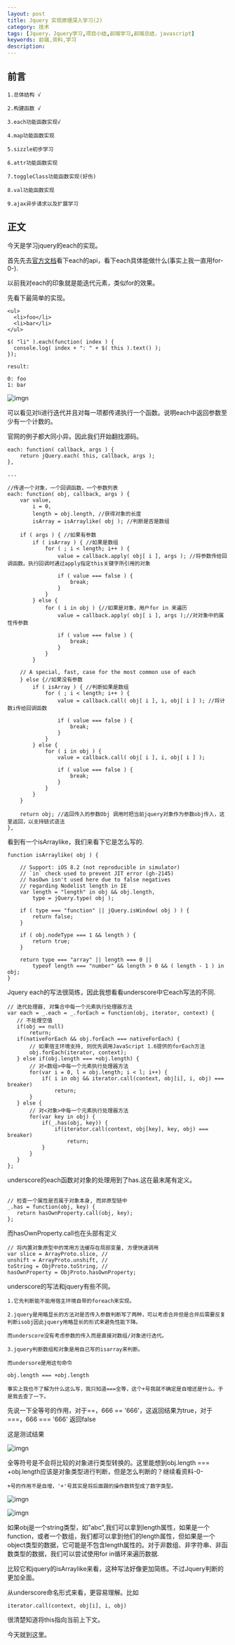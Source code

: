 ```yaml
---
layout: post
title: Jquery 实现原理深入学习(2)
category: 技术
tags: [Jquery，Jquery学习,项目小结,前端学习,前端总结，javascript]
keywords: 前端,资料,学习
description: 
--- 
```

## 前言
```
1.总体结构 √

2.构建函数 √

3.each功能函数实现√

4.map功能函数实现

5.sizzle初步学习

6.attr功能函数实现

7.toggleClass功能函数实现(好伤)

8.val功能函数实现

9.ajax异步请求以及扩展学习
```

## 正文
今天是学习jquery的each的实现。

首先先去[官方文档](http://api.jquery.com/each/)看下each的api，看下each具体能做什么(事实上我一直用for-0-).

以前我对each的印象就是能迭代元素，类似for的效果。

先看下最简单的实现。

```
<ul>
  <li>foo</li>
  <li>bar</li>
</ul>

$( "li" ).each(function( index ) {
  console.log( index + ": " + $( this ).text() );
});

result:

0: foo 
1: bar

```
![imgn](http://haoqiao.qiniudn.com/jquerylearn1.png)

可以看见对li进行迭代并且对每一项都传递执行一个函数。说明each中返回参数至少有一个计数的。

官网的例子都大同小异。因此我们开始翻找源码。

```
each: function( callback, args ) {
	return jQuery.each( this, callback, args );
},
	
...

//传递一个对象，一个回调函数，一个参数列表
each: function( obj, callback, args ) {
	var value,
		i = 0,
		length = obj.length, //获得对象的长度
		isArray = isArraylike( obj ); //判断是否是数组

	if ( args ) { //如果有参数
		if ( isArray ) { //如果是数组
			for ( ; i < length; i++ ) {
				value = callback.apply( obj[ i ], args ); //将参数传给回调函数。执行回调时通过apply指定this关键字所引用的对象

				if ( value === false ) {
					break;
				}
			}
		} else {
			for ( i in obj ) {//如果是对象，用户for in 来遍历
				value = callback.apply( obj[ i ], args );//对对象中的属性传参数

				if ( value === false ) {
					break;
				}
			}
		}

	// A special, fast, case for the most common use of each
	} else {//如果没有参数
		if ( isArray ) { //判断如果是数组
			for ( ; i < length; i++ ) {
				value = callback.call( obj[ i ], i, obj[ i ] ); //将计数i传给回调函数

				if ( value === false ) {
					break;
				}
			}
		} else {
			for ( i in obj ) {
				value = callback.call( obj[ i ], i, obj[ i ] );

				if ( value === false ) {
					break;
				}
			}
		}
	}

	return obj; //返回传入的参数Obj 调用时把当前jquery对象作为参数obj传入，这里返回，以支持链式语法
},
```
看到有一个isArraylike，我们来看下它是怎么写的.

```
function isArraylike( obj ) {

	// Support: iOS 8.2 (not reproducible in simulator)
	// `in` check used to prevent JIT error (gh-2145)
	// hasOwn isn't used here due to false negatives
	// regarding Nodelist length in IE
	var length = "length" in obj && obj.length,
		type = jQuery.type( obj );

	if ( type === "function" || jQuery.isWindow( obj ) ) {
		return false;
	}

	if ( obj.nodeType === 1 && length ) {
		return true;
	}

	return type === "array" || length === 0 ||
		typeof length === "number" && length > 0 && ( length - 1 ) in obj;
}
```

Jquery each的写法很简练，因此我想看看underscore中它each写法的不同.

```
// 迭代处理器, 对集合中每一个元素执行处理器方法
var each = _.each = _.forEach = function(obj, iterator, context) {
   // 不处理空值
   if(obj == null)
       return;
   if(nativeForEach && obj.forEach === nativeForEach) {
       // 如果宿主环境支持, 则优先调用JavaScript 1.6提供的forEach方法
       obj.forEach(iterator, context);
   } else if(obj.length === +obj.length) {
       // 对<数组>中每一个元素执行处理器方法
       for(var i = 0, l = obj.length; i < l; i++) {
           if( i in obj && iterator.call(context, obj[i], i, obj) === breaker)
               return;
       }
   } else {
       // 对<对象>中每一个元素执行处理器方法
       for(var key in obj) {
           if(_.has(obj, key)) {
               if(iterator.call(context, obj[key], key, obj) === breaker)
                   return;
           }
       }
   }
};
```

underscore的each函数对对象的处理用到了has.这在最末尾有定义。

```

// 检查一个属性是否属于对象本身, 而非原型链中
_.has = function(obj, key) {
   return hasOwnProperty.call(obj, key);
};

```
而hasOwnProperty.call也在头部有定义

```
// 将内置对象原型中的常用方法缓存在局部变量, 方便快速调用
var slice = ArrayProto.slice, //
unshift = ArrayProto.unshift, //
toString = ObjProto.toString, //
hasOwnProperty = ObjProto.hasOwnProperty;

```

underscore的写法和jquery有些不同。

```
1.它先判断能不能用宿主环境自带的foreach来实现。

2.jquery是用略显长的方法对是否传入参数判断写了两种，可以考虑合并但是合并后需要反复判断isobj因此jquery用略显长的形式来避免性能下降。

而underscore没有考虑参数的传入而是直接对数组/对象进行迭代。

3.jquery判断数组和对象是用自己写的isarray来判断。

而undersore是用这句命令

obj.length === +obj.length

事实上我也不了解为什么这么写，我只知道===全等，这个+号我就不确定是自增还是什么。于是我去查了一下。

```

先说一下全等号的作用，对于==，666 == '666'，这返回结果为true，对于===，666 === '666' 返回false

这是测试结果

![imgn](http://haoqiao.qiniudn.com/jquerylearn2.png)

全等符号是不会将比较的对象进行类型转换的。这里能想到obj.length === +obj.length应该是对象类型进行判断，但是怎么判断的？继续看资料-0-

```
+号的作用不是自增，'+'号其实是将后面跟的操作数转型成了数字类型。
```

![imgn](http://haoqiao.qiniudn.com/jquerylearn3.png)

![imgn](http://haoqiao.qiniudn.com/jquerylearn4.png)

如果obj是一个string类型，如"abc",我们可以拿到length属性，如果是一个function，或者一个数组，我们都可以拿到他们的length属性，但如果是一个object类型的数据，它可能是不包含length属性的。对于非数组、非字符串、非函数类型的数据，我们可以尝试使用for in循环来遍历数据.

比较它和jquery的isArraylike来看，这种写法好像更加简练。不过Jquery判断的更加全面。

从underscore命名形式来看，更容易理解。比如

```
iterator.call(context, obj[i], i, obj)

```
很清楚知道将this指向当前上下文。


今天就到这里。


